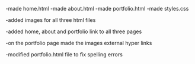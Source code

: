 -made home.html
-made about.html
-made portfolio.html
-made styles.css

-added images for all three html files

-added home, about and portfolio link to all three pages

-on the portfolio page made the images external hyper links

-modified portfolio.html file to fix spelling errors